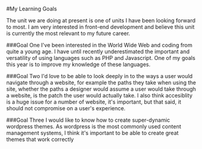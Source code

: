 #My Learning Goals

The unit we are doing at present is one of units I have been looking forward to most. I am very interested in front-end development and believe this unit is currently the most relevant to my future career.

###Goal One
I've been interested in the World Wide Web and coding from quite a young age. I have until recently underestimated the important and versatility of using languages such as PHP and Javascript. One of my goals this year is to improve my knowledge of these languages.

###Goal Two
I'd love to be able to look deeply in to the ways a user would navigate through a website, for example the paths they take when using the site, whether the paths a designer would assume a user would take through a website, is the patch the user would actually take. I also think accesiblity is a huge issue for a number of website, it's important, but that said, it should not compromise on a user's experience.

###Goal Three
I would like to know how to create super-dynamic wordpress themes. As wordpress is the most commonly used content management systems, I think it's important to be able to create great themes that work correctly